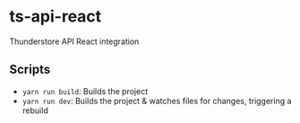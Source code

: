 # ts-api-react

Thunderstore API React integration

## Scripts

- `yarn run build`: Builds the project
- `yarn run dev`: Builds the project & watches files for changes, triggering a rebuild
